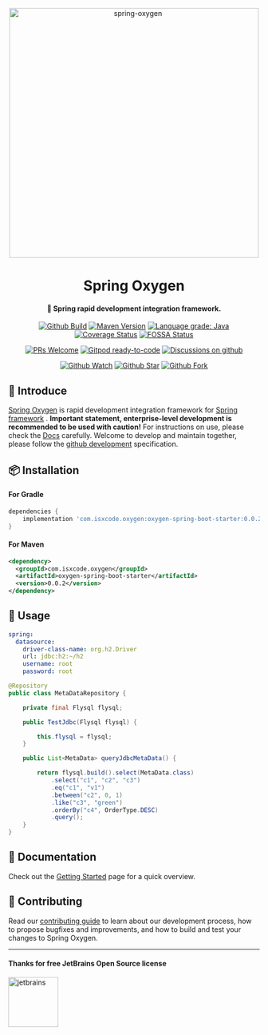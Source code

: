 <p align="center">
  <a href="https://github.com/isxcode/spring-oxygen" style="border-bottom: none !important;">
    <img alt="spring-oxygen" width="500" src="https://gitee.com/isxcode/blogs-galaxy-images/raw/master/oxygen/oxygen.png">
  </a>
</p>

<h1 align="center">
    Spring Oxygen
</h1>

<h4 align="center">
    🦄 Spring rapid development integration framework.
</h4>

<div align="center" class="badge">

[![Github Build](https://github.com/isxcode/spring-oxygen/workflows/build/badge.svg?branch=latest)](https://github.com/isxcode/spring-oxygen/actions?query=workflow%3Abuild)
[![Maven Version](https://img.shields.io/maven-central/v/com.isxcode.oxygen/oxygen-spring-boot-starter)](https://search.maven.org/artifact/com.isxcode.oxygen/oxygen-spring-boot-starter)
[![Language grade: Java](https://img.shields.io/lgtm/grade/java/g/isxcode/spring-oxygen.svg?logo=lgtm&logoWidth=18)](https://lgtm.com/projects/g/isxcode/spring-oxygen/context:java)
[![Coverage Status](https://coveralls.io/repos/github/isxcode/spring-oxygen/badge.svg?branch=latest)](https://coveralls.io/github/isxcode/spring-oxygen?branch=latest)
[![FOSSA Status](https://app.fossa.com/api/projects/git%2Bgithub.com%2Fisxcode%2Fspring-oxygen.svg?type=shield)](https://app.fossa.com/projects/git%2Bgithub.com%2Fisxcode%2Fspring-oxygen?ref=badge_shield)

</div>

<div align="center" class="badge">

[![PRs Welcome](https://img.shields.io/badge/PRs-welcome-brightgreen.svg)](https://github.com/isxcode/spring-oxygen/blob/main/CONTRIBUTING.md)
[![Gitpod ready-to-code](https://img.shields.io/badge/Gitpod-ready--to--code-blue?logo=gitpod)](https://gitpod.io/#https://github.com/isxcode/spring-oxygen)
[![Discussions on github](https://img.shields.io/badge/Discussions-on%20github-blueviolet)](https://github.com/isxcode/spring-oxygen/discussions)

</div>

<div align="center" class="badge">

[![Github Watch](https://img.shields.io/github/watchers/isxcode/spring-oxygen?style=social)](https://github.com/isxcode/spring-oxygen/watchers)
[![Github Star](https://img.shields.io/github/stars/isxcode/spring-oxygen?style=social)](https://github.com/isxcode/spring-oxygen/stargazers)
[![Github Fork](https://img.shields.io/github/forks/isxcode/spring-oxygen?style=social)](https://github.com/isxcode/spring-oxygen/network/members)

</div>

## 🐣 Introduce

[Spring Oxygen](https://github.com/isxcode/spring-oxygen) is rapid development integration framework for [Spring framework](https://spring.io/) .
**Important statement, enterprise-level development is recommended to be used with caution!**
For instructions on use, please check the [Docs](https://spring-oxygen.isxcode.com) carefully.
Welcome to develop and maintain together, please follow the [github development](https://github.com/isxcode/spring-oxygen/blob/latest/CONTRIBUTING.md) specification.

## 📦 Installation

#### For Gradle

```groovy
dependencies {
    implementation 'com.isxcode.oxygen:oxygen-spring-boot-starter:0.0.2'
}
```

#### For Maven

```xml
<dependency>
  <groupId>com.isxcode.oxygen</groupId>
  <artifactId>oxygen-spring-boot-starter</artifactId>
  <version>0.0.2</version>
</dependency>
```

## 🔨 Usage

```yaml
spring:
  datasource:
    driver-class-name: org.h2.Driver
    url: jdbc:h2:~/h2
    username: root
    password: root
```

```java
@Repository
public class MetaDataRepository {

    private final Flysql flysql;

    public TestJdbc(Flysql flysql) {

        this.flysql = flysql;
    }

    public List<MetaData> queryJdbcMetaData() {

        return flysql.build().select(MetaData.class)
            .select("c1", "c2", "c3")
            .eq("c1", "v1")
            .between("c2", 0, 1)
            .like("c3", "green")
            .orderBy("c4", OrderType.DESC)
            .query();
    }
}
```

## 📒 Documentation

Check out the [Getting Started](https://spring-oxygen.isxcode.com) page for a quick overview.

##  👏 Contributing

Read our [contributing guide](https://github.com/isxcode/spring-oxygen/blob/main/CONTRIBUTING.md) to learn about our development process, how to propose bugfixes and improvements, and how to build and test your changes to Spring Oxygen.

***

#### Thanks for free JetBrains Open Source license

<a href="https://www.jetbrains.com/?from=spring-oxygen" target="_blank" style="border-bottom: none !important;">
    <img src="https://gitee.com/isxcode/blogs-galaxy-images/raw/master/jetbrains/jetbrains-3.png" height="100" alt="jetbrains"/>
</a>
